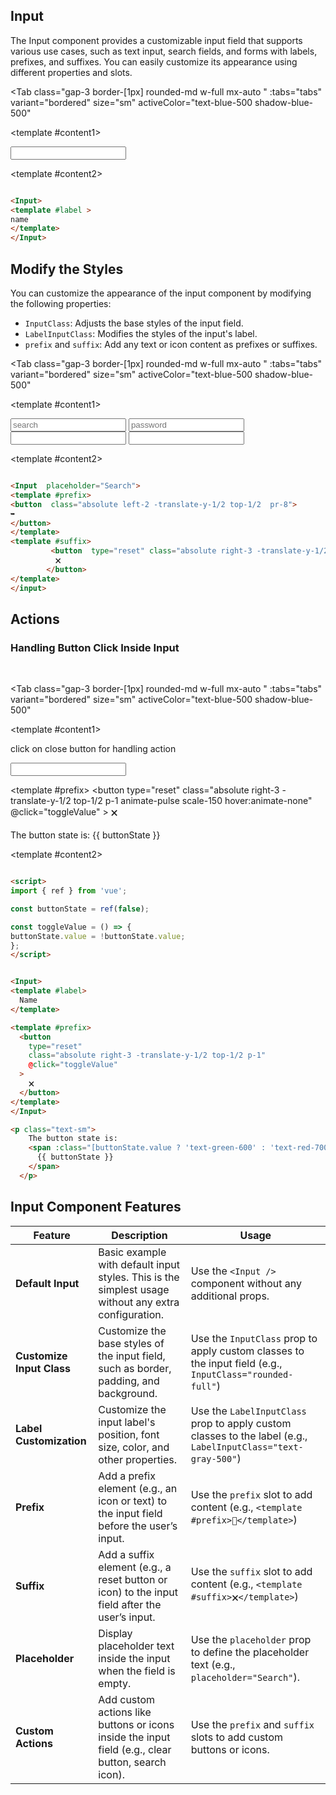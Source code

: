 <script setup>


const tabs = [
  { label: 'demo', value: 1, content: '' },
  { label: 'slots', value: 2, content: ''},
  { label: 'Props', value: 3, content: ''}


]

import { ref } from 'vue';

const buttonState = ref(false);

const toggleValue = () => {
  buttonState.value = !buttonState.value; 
};
</script>


## Input 

The Input component provides a customizable input field that supports various use cases, such as text input, search fields, and forms with labels, prefixes, and suffixes. You can easily customize its appearance using different properties and slots.


<Tab 
   class="gap-3 border-[1px]  rounded-md w-full mx-auto "
    :tabs="tabs" 
    variant="bordered"
    size="sm"
    activeColor="text-blue-500 shadow-blue-500"
  >

<template #content1>

<div class=" py-10  rounded-lg shadow-inner flex justify-center items-center">
  
<Input label="name"/>
</div


</div>

</template>

  <template #content2>

  ```md

<Input>
<template #label >
name
</template>
</Input>


```
  </template>
    <template #content3>

  ```md

<Input label="name" />


```
  </template>

</Tab>



## Modify the Styles

You can customize the appearance of the input component by modifying the following properties:

- `InputClass`: Adjusts the base styles of the input field.
- `LabelInputClass`: Modifies the styles of the input's label.
- `prefix` and `suffix`: Add any text or icon content as prefixes or suffixes.

<Tab 
   class="gap-3 border-[1px]  rounded-md w-full mx-auto "
    :tabs="tabs" 
    variant="bordered"
    size="sm"
    activeColor="text-blue-500 shadow-blue-500"
  >

<template #content1>

<div class=" py-10 px-2 rounded-lg  shadow-inner grid  grid-cols-2 gap-12 justify-items-center">
  
<Input  prefix="➥" suffix='🗙' placeholder='search' InputClass="border-0 rounded-full ring-2 ring-blue-500 " />
<Input prefix="👤"   placeholder="password" InputClass="shadow-blue-200 shadow-inner ring-0 "  />
<Input  label="User name" InputClass="shadow-[1px_4px_2px_-2px_rgba(34,_197,_94,_0.5)] ring-0" LabelInputClass=' -top-[-55px]  left-[34%] rounded-full  bg-transparent text-green-600' />


<Input label="Gmail"  LabelInputClass=' top-[-12px] left-8 rounded-full bg-white  px-2  text-sm '  />


</div>

</template>

  <template #content2>

  ```md

<Input  placeholder="Search">
  <template #prefix>
 <button  class="absolute left-2 -translate-y-1/2 top-1/2  pr-8">
➥
 </button>
</template>
  <template #suffix>
           <button  type="reset" class="absolute right-3 -translate-y-1/2 top-1/2 p-1">
            🗙
          </button>
  </template>
  </input>

```
  </template>
    <template #content3>

  ```md

<Input  prefix="➥" suffix='🗙' placeholder='search' InputClass="rounded-full ring-2  "/>
<Input prefix="👤"   placeholder="password" InputClass="shadow-blue-200 shadow-inner" />
<Input  label="User name" InputClass="shadow-[1px_4px_2px_-2px_rgba(34,_197,_94,_0.5)] " LabelInputClass=' top-12 left-[84px] rounded-full  px-2  bg-transparent '/>
<Input label="Gmail"  LabelInputClass=' top-[-10px] left-8 rounded-full bg-white  px-2  text-sm '  />


```
  </template>

</Tab>



## Actions

### Handling Button Click Inside Input

<br/>

<Tab 
   class="gap-3 border-[1px]  rounded-md w-full mx-auto "
    :tabs="tabs" 
    variant="bordered"
    size="sm"
    activeColor="text-blue-500 shadow-blue-500"
  >

<template #content1>

<div class=" py-10 px-2 rounded-lg  shadow-inner grid gap-2   justify-items-center">

<p class="text-gray-600"> click on  close button for handling action</p>
<Input>
  <template #label>
    Name
  </template>

  <template #prefix>
    <button
      type="reset"
      class="absolute right-3 -translate-y-1/2 top-1/2 p-1 animate-pulse scale-150 hover:animate-none"
      @click="toggleValue"
    >
      🗙
    </button>
  </template>
</Input>

 <p class="text-sm">
      The button state is: 
      <span :class="[buttonState ? 'text-green-600' : 'text-red-700']">
        {{ buttonState }}
      </span>
    </p>
</div>

</template>

  <template #content2>

  ```md

<script>
import { ref } from 'vue';

const buttonState = ref(false);

const toggleValue = () => {
  buttonState.value = !buttonState.value; 
};
</script>


<Input>
  <template #label>
    Name
  </template>

  <template #prefix>
    <button
      type="reset"
      class="absolute right-3 -translate-y-1/2 top-1/2 p-1"
      @click="toggleValue"
    >
      🗙
    </button>
  </template>
</Input>

 <p class="text-sm">
      The button state is: 
      <span :class="[buttonState.value ? 'text-green-600' : 'text-red-700']">
        {{ buttonState }}
      </span>
    </p>

```
  </template>
    <template #content3>

  ```md

<Input label="name" suffix="X" />

```
  </template>

</Tab>


## Input Component Features

| **Feature**             | **Description**                                                                                                              | **Usage**                                                                                                    |
|-------------------------|------------------------------------------------------------------------------------------------------------------------------|--------------------------------------------------------------------------------------------------------------|
| **Default Input**        | Basic example with default input styles. This is the simplest usage without any extra configuration.                         | Use the `<Input />` component without any additional props.                                                   |
| **Customize Input Class**| Customize the base styles of the input field, such as border, padding, and background.                                       | Use the `InputClass` prop to apply custom classes to the input field (e.g., `InputClass="rounded-full"`)       |
| **Label Customization**  | Customize the input label's position, font size, color, and other properties.                                                | Use the `LabelInputClass` prop to apply custom classes to the label (e.g., `LabelInputClass="text-gray-500"`)  |
| **Prefix**               | Add a prefix element (e.g., an icon or text) to the input field before the user’s input.                                      | Use the `prefix` slot to add content (e.g., `<template #prefix>👤</template>`)                                |
| **Suffix**               | Add a suffix element (e.g., a reset button or icon) to the input field after the user’s input.                               | Use the `suffix` slot to add content (e.g., `<template #suffix>🗙</template>`)                                |
| **Placeholder**          | Display placeholder text inside the input when the field is empty.                                                           | Use the `placeholder` prop to define the placeholder text (e.g., `placeholder="Search"`).                    |
 |**Custom Actions**       | Add custom actions like buttons or icons inside the input field (e.g., clear button, search icon).                           | Use the `prefix` and `suffix` slots to add custom buttons or icons.                                          |
